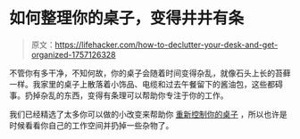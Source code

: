 # 如何整理你的桌子，变得井井有条

> 原文：<https://lifehacker.com/how-to-declutter-your-desk-and-get-organized-1757126328>

不管你有多干净，不知何故，你的桌子会随着时间变得杂乱，就像石头上长的苔藓一样。我家里的桌子上散落着小饰品、电缆和过去午餐留下的酱油包，这些都碍事。扔掉杂乱的东西，变得有条理可以帮助你专注于你的工作。



我们已经精选了太多你可以做的小改变来帮助你 [重新控制你的桌子](https://lifehacker.com/top-10-office-decluttering-tricks-5641578) ，所以也许是时候看看你自己的工作空间并扔掉一些杂物了。